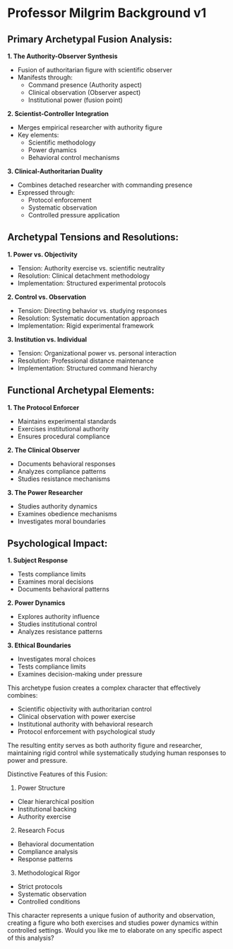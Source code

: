 # Professor Milgrim Background v1

## Primary Archetypal Fusion Analysis:

**1. The Authority-Observer Synthesis**
- Fusion of authoritarian figure with scientific observer
- Manifests through:
  * Command presence (Authority aspect)
  * Clinical observation (Observer aspect)
  * Institutional power (fusion point)

**2. Scientist-Controller Integration**
- Merges empirical researcher with authority figure
- Key elements:
  * Scientific methodology
  * Power dynamics
  * Behavioral control mechanisms

**3. Clinical-Authoritarian Duality**
- Combines detached researcher with commanding presence
- Expressed through:
  * Protocol enforcement
  * Systematic observation
  * Controlled pressure application

## Archetypal Tensions and Resolutions:

**1. Power vs. Objectivity**
- Tension: Authority exercise vs. scientific neutrality
- Resolution: Clinical detachment methodology
- Implementation: Structured experimental protocols

**2. Control vs. Observation**
- Tension: Directing behavior vs. studying responses
- Resolution: Systematic documentation approach
- Implementation: Rigid experimental framework

**3. Institution vs. Individual**
- Tension: Organizational power vs. personal interaction
- Resolution: Professional distance maintenance
- Implementation: Structured command hierarchy

## Functional Archetypal Elements:

**1. The Protocol Enforcer**
- Maintains experimental standards
- Exercises institutional authority
- Ensures procedural compliance

**2. The Clinical Observer**
- Documents behavioral responses
- Analyzes compliance patterns
- Studies resistance mechanisms

**3. The Power Researcher**
- Studies authority dynamics
- Examines obedience mechanisms
- Investigates moral boundaries

## Psychological Impact:

**1. Subject Response**
- Tests compliance limits
- Examines moral decisions
- Documents behavioral patterns

**2. Power Dynamics**
- Explores authority influence
- Studies institutional control
- Analyzes resistance patterns

**3. Ethical Boundaries**
- Investigates moral choices
- Tests compliance limits
- Examines decision-making under pressure

This archetype fusion creates a complex character that effectively combines:
- Scientific objectivity with authoritarian control
- Clinical observation with power exercise
- Institutional authority with behavioral research
- Protocol enforcement with psychological study

The resulting entity serves as both authority figure and researcher, maintaining rigid control while systematically studying human responses to power and pressure.

Distinctive Features of this Fusion:

1. Power Structure
- Clear hierarchical position
- Institutional backing
- Authority exercise

2. Research Focus
- Behavioral documentation
- Compliance analysis
- Response patterns

3. Methodological Rigor
- Strict protocols
- Systematic observation
- Controlled conditions

This character represents a unique fusion of authority and observation, creating a figure who both exercises and studies power dynamics within controlled settings. Would you like me to elaborate on any specific aspect of this analysis?
